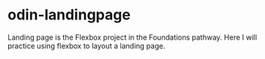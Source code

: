 # odin-landingpage
Landing page is the Flexbox project in the Foundations pathway. Here I will practice using flexbox to layout a landing page. 
